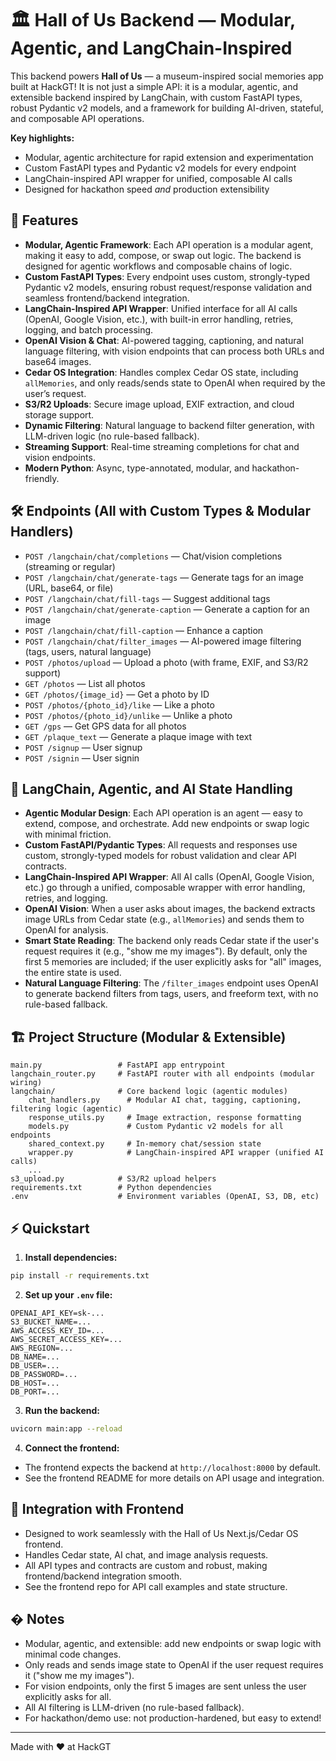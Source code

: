 # 🏛️ Hall of Us Backend — Modular, Agentic, and LangChain-Inspired

This backend powers **Hall of Us** — a museum-inspired social memories app built at HackGT! It is not just a simple API: it is a modular, agentic, and extensible backend inspired by LangChain, with custom FastAPI types, robust Pydantic v2 models, and a framework for building AI-driven, stateful, and composable API operations.

**Key highlights:**

- Modular, agentic architecture for rapid extension and experimentation
- Custom FastAPI types and Pydantic v2 models for every endpoint
- LangChain-inspired API wrapper for unified, composable AI calls
- Designed for hackathon speed _and_ production extensibility

## 🚀 Features

- **Modular, Agentic Framework**: Each API operation is a modular agent, making it easy to add, compose, or swap out logic. The backend is designed for agentic workflows and composable chains of logic.
- **Custom FastAPI Types**: Every endpoint uses custom, strongly-typed Pydantic v2 models, ensuring robust request/response validation and seamless frontend/backend integration.
- **LangChain-Inspired API Wrapper**: Unified interface for all AI calls (OpenAI, Google Vision, etc.), with built-in error handling, retries, logging, and batch processing.
- **OpenAI Vision & Chat**: AI-powered tagging, captioning, and natural language filtering, with vision endpoints that can process both URLs and base64 images.
- **Cedar OS Integration**: Handles complex Cedar OS state, including `allMemories`, and only reads/sends state to OpenAI when required by the user’s request.
- **S3/R2 Uploads**: Secure image upload, EXIF extraction, and cloud storage support.
- **Dynamic Filtering**: Natural language to backend filter generation, with LLM-driven logic (no rule-based fallback).
- **Streaming Support**: Real-time streaming completions for chat and vision endpoints.
- **Modern Python**: Async, type-annotated, modular, and hackathon-friendly.

## 🛠️ Endpoints (All with Custom Types & Modular Handlers)

- `POST /langchain/chat/completions` — Chat/vision completions (streaming or regular)
- `POST /langchain/chat/generate-tags` — Generate tags for an image (URL, base64, or file)
- `POST /langchain/chat/fill-tags` — Suggest additional tags
- `POST /langchain/chat/generate-caption` — Generate a caption for an image
- `POST /langchain/chat/fill-caption` — Enhance a caption
- `POST /langchain/chat/filter_images` — AI-powered image filtering (tags, users, natural language)
- `POST /photos/upload` — Upload a photo (with frame, EXIF, and S3/R2 support)
- `GET /photos` — List all photos
- `GET /photos/{image_id}` — Get a photo by ID
- `POST /photos/{photo_id}/like` — Like a photo
- `POST /photos/{photo_id}/unlike` — Unlike a photo
- `GET /gps` — Get GPS data for all photos
- `GET /plaque_text` — Generate a plaque image with text
- `POST /signup` — User signup
- `POST /signin` — User signin

## 🧠 LangChain, Agentic, and AI State Handling

- **Agentic Modular Design**: Each API operation is an agent — easy to extend, compose, and orchestrate. Add new endpoints or swap logic with minimal friction.
- **Custom FastAPI/Pydantic Types**: All requests and responses use custom, strongly-typed models for robust validation and clear API contracts.
- **LangChain-Inspired API Wrapper**: All AI calls (OpenAI, Google Vision, etc.) go through a unified, composable wrapper with error handling, retries, and logging.
- **OpenAI Vision**: When a user asks about images, the backend extracts image URLs from Cedar state (e.g., `allMemories`) and sends them to OpenAI for analysis.
- **Smart State Reading**: The backend only reads Cedar state if the user's request requires it (e.g., "show me my images"). By default, only the first 5 memories are included; if the user explicitly asks for "all" images, the entire state is used.
- **Natural Language Filtering**: The `/filter_images` endpoint uses OpenAI to generate backend filters from tags, users, and freeform text, with no rule-based fallback.

## 🏗️ Project Structure (Modular & Extensible)

```
main.py                 # FastAPI app entrypoint
langchain_router.py     # FastAPI router with all endpoints (modular wiring)
langchain/              # Core backend logic (agentic modules)
    chat_handlers.py      # Modular AI chat, tagging, captioning, filtering logic (agentic)
    response_utils.py     # Image extraction, response formatting
    models.py             # Custom Pydantic v2 models for all endpoints
    shared_context.py     # In-memory chat/session state
    wrapper.py            # LangChain-inspired API wrapper (unified AI calls)
    ...
s3_upload.py            # S3/R2 upload helpers
requirements.txt        # Python dependencies
.env                    # Environment variables (OpenAI, S3, DB, etc)
```

## ⚡ Quickstart

1. **Install dependencies:**

```bash
pip install -r requirements.txt
```

2. **Set up your `.env` file:**

```
OPENAI_API_KEY=sk-...
S3_BUCKET_NAME=...
AWS_ACCESS_KEY_ID=...
AWS_SECRET_ACCESS_KEY=...
AWS_REGION=...
DB_NAME=...
DB_USER=...
DB_PASSWORD=...
DB_HOST=...
DB_PORT=...
```

3. **Run the backend:**

```bash
uvicorn main:app --reload
```

4. **Connect the frontend:**

- The frontend expects the backend at `http://localhost:8000` by default.
- See the frontend README for more details on API usage and integration.

## 🤝 Integration with Frontend

- Designed to work seamlessly with the Hall of Us Next.js/Cedar OS frontend.
- Handles Cedar state, AI chat, and image analysis requests.
- All API types and contracts are custom and robust, making frontend/backend integration smooth.
- See the frontend repo for API call examples and state structure.

## � Notes

- Modular, agentic, and extensible: add new endpoints or swap logic with minimal code changes.
- Only reads and sends image state to OpenAI if the user request requires it ("show me my images").
- For vision endpoints, only the first 5 images are sent unless the user explicitly asks for all.
- All AI filtering is LLM-driven (no rule-based fallback).
- For hackathon/demo use: not production-hardened, but easy to extend!

---

Made with ❤️ at HackGT
